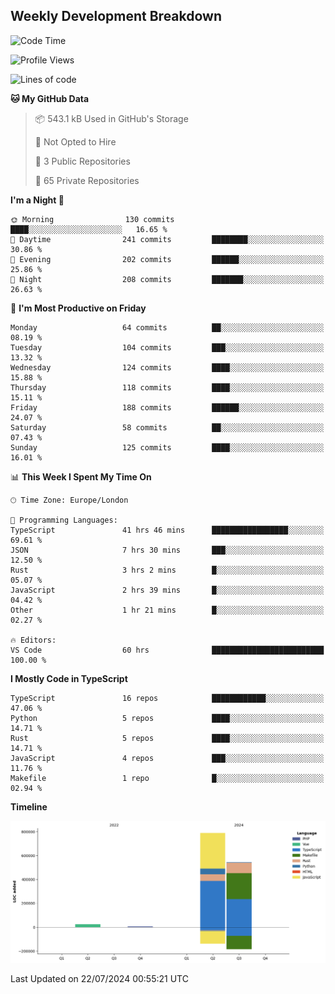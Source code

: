 


## Weekly Development Breakdown
<!--START_SECTION:waka-->
![Code Time](http://img.shields.io/badge/Code%20Time-850%20hrs%2042%20mins-blue)

![Profile Views](http://img.shields.io/badge/Profile%20Views-0-blue)

![Lines of code](https://img.shields.io/badge/From%20Hello%20World%20I%27ve%20Written-1.4%20million%20lines%20of%20code-blue)

**🐱 My GitHub Data** 

> 📦 543.1 kB Used in GitHub's Storage 
 > 
> 🚫 Not Opted to Hire
 > 
> 📜 3 Public Repositories 
 > 
> 🔑 65 Private Repositories 
 > 
**I'm a Night 🦉** 

```text
🌞 Morning                130 commits         ████░░░░░░░░░░░░░░░░░░░░░   16.65 % 
🌆 Daytime                241 commits         ████████░░░░░░░░░░░░░░░░░   30.86 % 
🌃 Evening                202 commits         ██████░░░░░░░░░░░░░░░░░░░   25.86 % 
🌙 Night                  208 commits         ███████░░░░░░░░░░░░░░░░░░   26.63 % 
```
📅 **I'm Most Productive on Friday** 

```text
Monday                   64 commits          ██░░░░░░░░░░░░░░░░░░░░░░░   08.19 % 
Tuesday                  104 commits         ███░░░░░░░░░░░░░░░░░░░░░░   13.32 % 
Wednesday                124 commits         ████░░░░░░░░░░░░░░░░░░░░░   15.88 % 
Thursday                 118 commits         ████░░░░░░░░░░░░░░░░░░░░░   15.11 % 
Friday                   188 commits         ██████░░░░░░░░░░░░░░░░░░░   24.07 % 
Saturday                 58 commits          ██░░░░░░░░░░░░░░░░░░░░░░░   07.43 % 
Sunday                   125 commits         ████░░░░░░░░░░░░░░░░░░░░░   16.01 % 
```


📊 **This Week I Spent My Time On** 

```text
🕑︎ Time Zone: Europe/London

💬 Programming Languages: 
TypeScript               41 hrs 46 mins      █████████████████░░░░░░░░   69.61 % 
JSON                     7 hrs 30 mins       ███░░░░░░░░░░░░░░░░░░░░░░   12.50 % 
Rust                     3 hrs 2 mins        █░░░░░░░░░░░░░░░░░░░░░░░░   05.07 % 
JavaScript               2 hrs 39 mins       █░░░░░░░░░░░░░░░░░░░░░░░░   04.42 % 
Other                    1 hr 21 mins        █░░░░░░░░░░░░░░░░░░░░░░░░   02.27 % 

🔥 Editors: 
VS Code                  60 hrs              █████████████████████████   100.00 % 
```

**I Mostly Code in TypeScript** 

```text
TypeScript               16 repos            ████████████░░░░░░░░░░░░░   47.06 % 
Python                   5 repos             ████░░░░░░░░░░░░░░░░░░░░░   14.71 % 
Rust                     5 repos             ████░░░░░░░░░░░░░░░░░░░░░   14.71 % 
JavaScript               4 repos             ███░░░░░░░░░░░░░░░░░░░░░░   11.76 % 
Makefile                 1 repo              █░░░░░░░░░░░░░░░░░░░░░░░░   02.94 % 
```



**Timeline**

![Lines of Code chart](https://raw.githubusercontent.com/mars-arch/mars-arch/main/assets/bar_graph.png)


 Last Updated on 22/07/2024 00:55:21 UTC
<!--END_SECTION:waka-->
